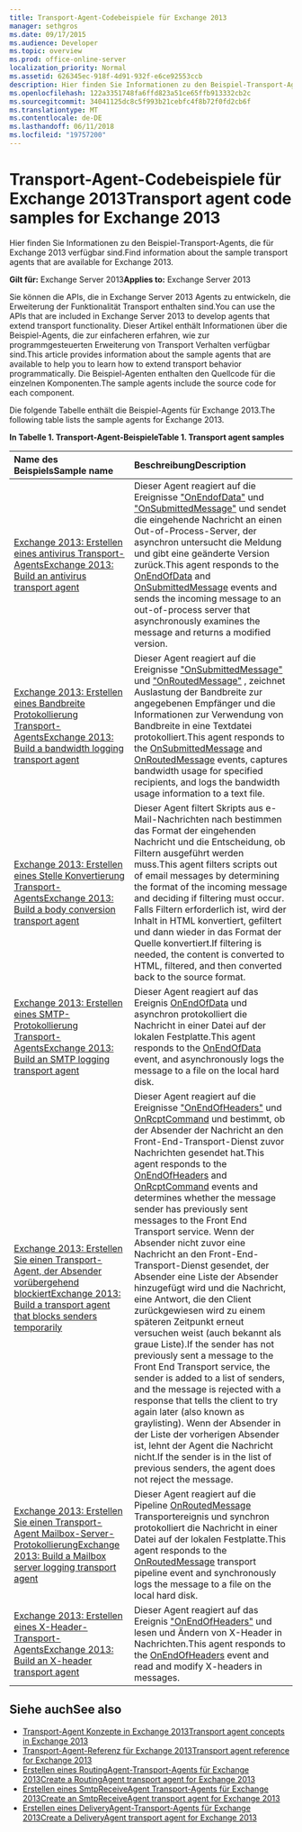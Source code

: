 ```yaml
---
title: Transport-Agent-Codebeispiele für Exchange 2013
manager: sethgros
ms.date: 09/17/2015
ms.audience: Developer
ms.topic: overview
ms.prod: office-online-server
localization_priority: Normal
ms.assetid: 626345ec-918f-4d91-932f-e6ce92553ccb
description: Hier finden Sie Informationen zu den Beispiel-Transport-Agents, die für Exchange 2013 verfügbar sind.
ms.openlocfilehash: 122a3351748fa6ffd823a51ce65ffb913332cb2c
ms.sourcegitcommit: 34041125dc8c5f993b21cebfc4f8b72f0fd2cb6f
ms.translationtype: MT
ms.contentlocale: de-DE
ms.lasthandoff: 06/11/2018
ms.locfileid: "19757200"
---
```

# <a name="transport-agent-code-samples-for-exchange-2013"></a><span data-ttu-id="389d0-103">Transport-Agent-Codebeispiele für Exchange 2013</span><span class="sxs-lookup"><span data-stu-id="389d0-103">Transport agent code samples for Exchange 2013</span></span>

<span data-ttu-id="389d0-104">Hier finden Sie Informationen zu den Beispiel-Transport-Agents, die für Exchange 2013 verfügbar sind.</span><span class="sxs-lookup"><span data-stu-id="389d0-104">Find information about the sample transport agents that are available for Exchange 2013.</span></span>
  
<span data-ttu-id="389d0-105">**Gilt für:** Exchange Server 2013</span><span class="sxs-lookup"><span data-stu-id="389d0-105">**Applies to:** Exchange Server 2013</span></span>
  
<span data-ttu-id="389d0-106">Sie können die APIs, die in Exchange Server 2013 Agents zu entwickeln, die Erweiterung der Funktionalität Transport enthalten sind.</span><span class="sxs-lookup"><span data-stu-id="389d0-106">You can use the APIs that are included in Exchange Server 2013 to develop agents that extend transport functionality.</span></span> <span data-ttu-id="389d0-107">Dieser Artikel enthält Informationen über die Beispiel-Agents, die zur einfacheren erfahren, wie zur programmgesteuerten Erweiterung von Transport Verhalten verfügbar sind.</span><span class="sxs-lookup"><span data-stu-id="389d0-107">This article provides information about the sample agents that are available to help you to learn how to extend transport behavior programmatically.</span></span> <span data-ttu-id="389d0-108">Die Beispiel-Agenten enthalten den Quellcode für die einzelnen Komponenten.</span><span class="sxs-lookup"><span data-stu-id="389d0-108">The sample agents include the source code for each component.</span></span> 
  
<span data-ttu-id="389d0-109">Die folgende Tabelle enthält die Beispiel-Agents für Exchange 2013.</span><span class="sxs-lookup"><span data-stu-id="389d0-109">The following table lists the sample agents for Exchange 2013.</span></span>
  
<span data-ttu-id="389d0-110">**In Tabelle 1. Transport-Agent-Beispiele**</span><span class="sxs-lookup"><span data-stu-id="389d0-110">**Table 1. Transport agent samples**</span></span>

|<span data-ttu-id="389d0-111">**Name des Beispiels**</span><span class="sxs-lookup"><span data-stu-id="389d0-111">**Sample name**</span></span>|<span data-ttu-id="389d0-112">**Beschreibung**</span><span class="sxs-lookup"><span data-stu-id="389d0-112">**Description**</span></span>|
|:-----|:-----|
|[<span data-ttu-id="389d0-113">Exchange 2013: Erstellen eines antivirus Transport-Agents</span><span class="sxs-lookup"><span data-stu-id="389d0-113">Exchange 2013: Build an antivirus transport agent</span></span>](http://code.msdn.microsoft.com/Exchange/Exchange-2013-Build-an-6e544269) <br/> |<span data-ttu-id="389d0-114">Dieser Agent reagiert auf die Ereignisse ["OnEndofData"](https://msdn.microsoft.com/library/Microsoft.Exchange.Data.Transport.Smtp.SmtpReceiveAgent.OnEndOfData.aspx) und ["OnSubmittedMessage"](https://msdn.microsoft.com/library/Microsoft.Exchange.Data.Transport.Routing.RoutingAgent.OnSubmittedMessage.aspx) und sendet die eingehende Nachricht an einen Out-of-Process-Server, der asynchron untersucht die Meldung und gibt eine geänderte Version zurück.</span><span class="sxs-lookup"><span data-stu-id="389d0-114">This agent responds to the [OnEndOfData](https://msdn.microsoft.com/library/Microsoft.Exchange.Data.Transport.Smtp.SmtpReceiveAgent.OnEndOfData.aspx) and [OnSubmittedMessage](https://msdn.microsoft.com/library/Microsoft.Exchange.Data.Transport.Routing.RoutingAgent.OnSubmittedMessage.aspx) events and sends the incoming message to an out-of-process server that asynchronously examines the message and returns a modified version.</span></span>  <br/> |
|[<span data-ttu-id="389d0-115">Exchange 2013: Erstellen eines Bandbreite Protokollierung Transport-Agents</span><span class="sxs-lookup"><span data-stu-id="389d0-115">Exchange 2013: Build a bandwidth logging transport agent</span></span>](http://code.msdn.microsoft.com/Exchange/Exchange-2013-Build-a-d61a4aaa) <br/> |<span data-ttu-id="389d0-116">Dieser Agent reagiert auf die Ereignisse ["OnSubmittedMessage"](https://msdn.microsoft.com/library/Microsoft.Exchange.Data.Transport.Routing.RoutingAgent.OnSubmittedMessage.aspx) und ["OnRoutedMessage"](https://msdn.microsoft.com/library/Microsoft.Exchange.Data.Transport.Routing.RoutingAgent.OnRoutedMessage.aspx) , zeichnet Auslastung der Bandbreite zur angegebenen Empfänger und die Informationen zur Verwendung von Bandbreite in eine Textdatei protokolliert.</span><span class="sxs-lookup"><span data-stu-id="389d0-116">This agent responds to the [OnSubmittedMessage](https://msdn.microsoft.com/library/Microsoft.Exchange.Data.Transport.Routing.RoutingAgent.OnSubmittedMessage.aspx) and [OnRoutedMessage](https://msdn.microsoft.com/library/Microsoft.Exchange.Data.Transport.Routing.RoutingAgent.OnRoutedMessage.aspx) events, captures bandwidth usage for specified recipients, and logs the bandwidth usage information to a text file.</span></span>  <br/> |
|[<span data-ttu-id="389d0-117">Exchange 2013: Erstellen eines Stelle Konvertierung Transport-Agents</span><span class="sxs-lookup"><span data-stu-id="389d0-117">Exchange 2013: Build a body conversion transport agent</span></span>](http://code.msdn.microsoft.com/Exchange/Exchange-2013-Build-a-body-ed36ecb0) <br/> |<span data-ttu-id="389d0-118">Dieser Agent filtert Skripts aus e-Mail-Nachrichten nach bestimmen das Format der eingehenden Nachricht und die Entscheidung, ob Filtern ausgeführt werden muss.</span><span class="sxs-lookup"><span data-stu-id="389d0-118">This agent filters scripts out of email messages by determining the format of the incoming message and deciding if filtering must occur.</span></span> <span data-ttu-id="389d0-119">Falls Filtern erforderlich ist, wird der Inhalt in HTML konvertiert, gefiltert und dann wieder in das Format der Quelle konvertiert.</span><span class="sxs-lookup"><span data-stu-id="389d0-119">If filtering is needed, the content is converted to HTML, filtered, and then converted back to the source format.</span></span>  <br/> |
|[<span data-ttu-id="389d0-120">Exchange 2013: Erstellen eines SMTP-Protokollierung Transport-Agents</span><span class="sxs-lookup"><span data-stu-id="389d0-120">Exchange 2013: Build an SMTP logging transport agent</span></span>](http://code.msdn.microsoft.com/Exchange/Exchange-2013-Build-an-fc23dc33) <br/> |<span data-ttu-id="389d0-121">Dieser Agent reagiert auf das Ereignis [OnEndOfData](https://msdn.microsoft.com/library/Microsoft.Exchange.Data.Transport.Smtp.SmtpReceiveAgent.OnEndOfData.aspx) und asynchron protokolliert die Nachricht in einer Datei auf der lokalen Festplatte.</span><span class="sxs-lookup"><span data-stu-id="389d0-121">This agent responds to the [OnEndOfData](https://msdn.microsoft.com/library/Microsoft.Exchange.Data.Transport.Smtp.SmtpReceiveAgent.OnEndOfData.aspx) event, and asynchronously logs the message to a file on the local hard disk.</span></span>  <br/> |
|[<span data-ttu-id="389d0-122">Exchange 2013: Erstellen Sie einen Transport-Agent, der Absender vorübergehend blockiert</span><span class="sxs-lookup"><span data-stu-id="389d0-122">Exchange 2013: Build a transport agent that blocks senders temporarily</span></span>](http://code.msdn.microsoft.com/Exchange/Exchange-2013-Build-a-52a767d8) <br/> |<span data-ttu-id="389d0-123">Dieser Agent reagiert auf die Ereignisse ["OnEndOfHeaders"](https://msdn.microsoft.com/library/Microsoft.Exchange.Data.Transport.Smtp.SmtpReceiveAgent.OnEndOfHeaders.aspx) und [OnRcptCommand](https://msdn.microsoft.com/library/Microsoft.Exchange.Data.Transport.Smtp.SmtpReceiveAgent.OnRcptCommand.aspx) und bestimmt, ob der Absender der Nachricht an den Front-End-Transport-Dienst zuvor Nachrichten gesendet hat.</span><span class="sxs-lookup"><span data-stu-id="389d0-123">This agent responds to the [OnEndOfHeaders](https://msdn.microsoft.com/library/Microsoft.Exchange.Data.Transport.Smtp.SmtpReceiveAgent.OnEndOfHeaders.aspx) and [OnRcptCommand](https://msdn.microsoft.com/library/Microsoft.Exchange.Data.Transport.Smtp.SmtpReceiveAgent.OnRcptCommand.aspx) events and determines whether the message sender has previously sent messages to the Front End Transport service.</span></span> <span data-ttu-id="389d0-124">Wenn der Absender nicht zuvor eine Nachricht an den Front-End-Transport-Dienst gesendet, der Absender eine Liste der Absender hinzugefügt wird und die Nachricht, eine Antwort, die den Client zurückgewiesen wird zu einem späteren Zeitpunkt erneut versuchen weist (auch bekannt als graue Liste).</span><span class="sxs-lookup"><span data-stu-id="389d0-124">If the sender has not previously sent a message to the Front End Transport service, the sender is added to a list of senders, and the message is rejected with a response that tells the client to try again later (also known as graylisting).</span></span> <span data-ttu-id="389d0-125">Wenn der Absender in der Liste der vorherigen Absender ist, lehnt der Agent die Nachricht nicht.</span><span class="sxs-lookup"><span data-stu-id="389d0-125">If the sender is in the list of previous senders, the agent does not reject the message.</span></span>  <br/> |
|[<span data-ttu-id="389d0-126">Exchange 2013: Erstellen Sie einen Transport-Agent Mailbox-Server-Protokollierung</span><span class="sxs-lookup"><span data-stu-id="389d0-126">Exchange 2013: Build a Mailbox server logging transport agent</span></span>](http://code.msdn.microsoft.com/Exchange/Exchange-2013-Build-a-fc8632e5) <br/> |<span data-ttu-id="389d0-127">Dieser Agent reagiert auf die Pipeline [OnRoutedMessage](https://msdn.microsoft.com/library/Microsoft.Exchange.Data.Transport.Routing.RoutingAgent.OnRoutedMessage.aspx) Transportereignis und synchron protokolliert die Nachricht in einer Datei auf der lokalen Festplatte.</span><span class="sxs-lookup"><span data-stu-id="389d0-127">This agent responds to the [OnRoutedMessage](https://msdn.microsoft.com/library/Microsoft.Exchange.Data.Transport.Routing.RoutingAgent.OnRoutedMessage.aspx) transport pipeline event and synchronously logs the message to a file on the local hard disk.</span></span>  <br/> |
|[<span data-ttu-id="389d0-128">Exchange 2013: Erstellen eines X-Header-Transport-Agents</span><span class="sxs-lookup"><span data-stu-id="389d0-128">Exchange 2013: Build an X-header transport agent</span></span>](http://code.msdn.microsoft.com/Exchange/Exchange-2013-Build-an-32f62f5a) <br/> |<span data-ttu-id="389d0-129">Dieser Agent reagiert auf das Ereignis ["OnEndOfHeaders"](https://msdn.microsoft.com/library/Microsoft.Exchange.Data.Transport.Smtp.SmtpReceiveAgent.OnEndOfHeaders.aspx) und lesen und Ändern von X-Header in Nachrichten.</span><span class="sxs-lookup"><span data-stu-id="389d0-129">This agent responds to the [OnEndOfHeaders](https://msdn.microsoft.com/library/Microsoft.Exchange.Data.Transport.Smtp.SmtpReceiveAgent.OnEndOfHeaders.aspx) event and read and modify X-headers in messages.</span></span>  <br/> |
   
## <a name="see-also"></a><span data-ttu-id="389d0-130">Siehe auch</span><span class="sxs-lookup"><span data-stu-id="389d0-130">See also</span></span>

- [<span data-ttu-id="389d0-131">Transport-Agent Konzepte in Exchange 2013</span><span class="sxs-lookup"><span data-stu-id="389d0-131">Transport agent concepts in Exchange 2013</span></span>](transport-agent-concepts-in-exchange-2013.md)    
- [<span data-ttu-id="389d0-132">Transport-Agent-Referenz für Exchange 2013</span><span class="sxs-lookup"><span data-stu-id="389d0-132">Transport agent reference for Exchange 2013</span></span>](transport-agent-reference-for-exchange-2013.md)    
- [<span data-ttu-id="389d0-133">Erstellen eines RoutingAgent-Transport-Agents für Exchange 2013</span><span class="sxs-lookup"><span data-stu-id="389d0-133">Create a RoutingAgent transport agent for Exchange 2013</span></span>](how-to-create-a-routingagent-transport-agent-for-exchange-2013.md)   
- [<span data-ttu-id="389d0-134">Erstellen eines SmtpReceiveAgent Transport-Agents für Exchange 2013</span><span class="sxs-lookup"><span data-stu-id="389d0-134">Create an SmtpReceiveAgent transport agent for Exchange 2013</span></span>](how-to-create-an-smtpreceiveagent-transport-agent-for-exchange-2013.md)    
- [<span data-ttu-id="389d0-135">Erstellen eines DeliveryAgent-Transport-Agents für Exchange 2013</span><span class="sxs-lookup"><span data-stu-id="389d0-135">Create a DeliveryAgent transport agent for Exchange 2013</span></span>](how-to-create-a-deliveryagent-transport-agent-for-exchange-2013.md)
    

